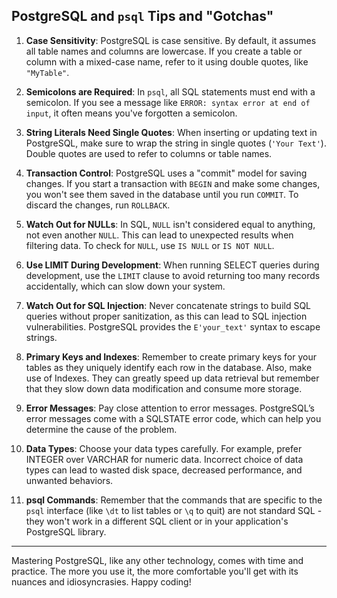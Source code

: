 ## PostgreSQL and `psql` Tips and "Gotchas"

1. **Case Sensitivity**: PostgreSQL is case sensitive. By default, it assumes all table names and columns are lowercase. If you create a table or column with a mixed-case name, refer to it using double quotes, like `"MyTable"`.

2. **Semicolons are Required**: In `psql`, all SQL statements must end with a semicolon. If you see a message like `ERROR: syntax error at end of input`, it often means you've forgotten a semicolon.

3. **String Literals Need Single Quotes**: When inserting or updating text in PostgreSQL, make sure to wrap the string in single quotes (`'Your Text'`). Double quotes are used to refer to columns or table names.

4. **Transaction Control**: PostgreSQL uses a "commit" model for saving changes. If you start a transaction with `BEGIN` and make some changes, you won't see them saved in the database until you run `COMMIT`. To discard the changes, run `ROLLBACK`.

5. **Watch Out for NULLs**: In SQL, `NULL` isn't considered equal to anything, not even another `NULL`. This can lead to unexpected results when filtering data. To check for `NULL`, use `IS NULL` or `IS NOT NULL`.

6. **Use LIMIT During Development**: When running SELECT queries during development, use the `LIMIT` clause to avoid returning too many records accidentally, which can slow down your system.

7. **Watch Out for SQL Injection**: Never concatenate strings to build SQL queries without proper sanitization, as this can lead to SQL injection vulnerabilities. PostgreSQL provides the `E'your_text'` syntax to escape strings.

8. **Primary Keys and Indexes**: Remember to create primary keys for your tables as they uniquely identify each row in the database. Also, make use of Indexes. They can greatly speed up data retrieval but remember that they slow down data modification and consume more storage.

9. **Error Messages**: Pay close attention to error messages. PostgreSQL’s error messages come with a SQLSTATE error code, which can help you determine the cause of the problem.

10. **Data Types**: Choose your data types carefully. For example, prefer INTEGER over VARCHAR for numeric data. Incorrect choice of data types can lead to wasted disk space, decreased performance, and unwanted behaviors.

11. **psql Commands**: Remember that the commands that are specific to the `psql` interface (like `\dt` to list tables or `\q` to quit) are not standard SQL - they won't work in a different SQL client or in your application's PostgreSQL library.

---

Mastering PostgreSQL, like any other technology, comes with time and practice. The more you use it, the more comfortable you'll get with its nuances and idiosyncrasies. Happy coding!
